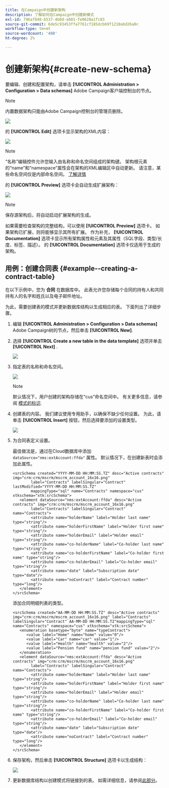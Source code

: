 ```yaml
---
title: 在Campaign中创建新架构
description: 了解如何在Campaign中创建新模式
exl-id: 796af848-b537-4b8d-a601-fe0628a1fc83
source-git-commit: 6de5c93453ffa7761cf185dcbb9f1210abd26a0c
workflow-type: tm+mt
source-wordcount: '408'
ht-degree: 2%

---
```


# 创建新架构{#create-new-schema}

要编辑、创建和配置架构，请单击 **[!UICONTROL Administration > Configuration > Data schemas]** Adobe Campaign客户端控制台的节点。

>[!NOTE]
>
>内置数据架构只能由Adobe Campaign控制台的管理员删除。

![](assets/schema_navtree.png)

的 **[!UICONTROL Edit]** 选项卡显示架构的XML内容：

![](assets/schema_edition.png)

>[!NOTE]
>
>“名称”编辑控件允许您输入由名称和命名空间组成的架构键。 架构根元素的“name”和“namespace”属性会在架构的XML编辑区中自动更新。 请注意，某些命名空间仅是内部命名空间。 [了解详情](schemas.md#reserved-namespaces)

的 **[!UICONTROL Preview]** 选项卡会自动生成扩展架构：

![](assets/schema_edition2.png)

>[!NOTE]
>
>保存源架构后，将自动启动扩展架构的生成。

如果需要检查架构的完整结构，可以使用 **[!UICONTROL Preview]** 选项卡。 如果架构已扩展，则将能够显示其所有扩展。 作为补充， **[!UICONTROL Documentation]** 选项卡显示所有架构属性和元素及其属性（SQL字段、类型/长度、标签、描述）。 的 **[!UICONTROL Documentation]** 选项卡仅适用于生成的架构。

## 用例：创建合同表 {#example--creating-a-contract-table}

在以下示例中，您为 **合同** 在数据库中。 此表允许您存储每个合同的持有人和共同持有人的名字和姓氏以及电子邮件地址。

为此，需要创建表的模式并更新数据库结构以生成相应的表。 下面列出了详细步骤。

1. 编辑 **[!UICONTROL Administration > Configuration > Data schemas]** Adobe Campaign树的节点，然后单击 **[!UICONTROL New]**.
1. 选择 **[!UICONTROL Create a new table in the data template]** 选项并单击 **[!UICONTROL Next]** .

   ![](assets/create_new_schema.png)

1. 指定表的名称和命名空间。

   ![](assets/create_new_param.png)

   >[!NOTE]
   >
   >默认情况下，用户创建的架构存储在“cus”命名空间中。 有关更多信息，请参阅 [模式的标识](extend-schema.md#identification-of-a-schema).

1. 创建表的内容。 我们建议使用专用助手，以确保不缺少任何设置。 为此，请单击 **[!UICONTROL Insert]** 按钮，然后选择要添加的设置类型。

   ![](assets/create_new_content.png)

1. 为合同表定义设置。

   最佳做法是，通过在Cloud数据库中添加 `dataSource="nms:extAccount:ffda"` 属性。 默认情况下，在创建新表时会添加此属性。

   ```
   <srcSchema created="YYYY-MM-DD HH:MM:SS.TZ" desc="Active contracts" img="crm:crm/mscrm/mscrm_account_16x16.png"
           label="Contracts" labelSingular="Contract" lastModified="YYYY-MM-DD HH:MM:SS.TZ"
           mappingType="sql" name="Contracts" namespace="cus" xtkschema="xtk:srcSchema">
      <element dataSource="nms:extAccount:ffda" desc="Active contracts" img="crm:crm/mscrm/mscrm_account_16x16.png"
           label="Contracts" labelSingular="Contract" name="Contracts">
           <attribute name="holderName" label="Holder last name" type="string"/>
           <attribute name="holderFirstName" label="Holder first name" type="string"/>
           <attribute name="holderEmail" label="Holder email" type="string"/>
           <attribute name="co-holderName" label="Co-holder last name" type="string"/>           
           <attribute name="co-holderFirstName" label="Co-holder first name" type="string"/>           
           <attribute name="co-holderEmail" label="Co-holder email" type="string"/>    
           <attribute name="date" label="Subscription date" type="date"/>     
           <attribute name="noContract" label="Contract number" type="long"/> 
      </element>
   </srcSchema>
   ```

   添加合同明细列表的类型。

   ```
   <srcSchema created="AA-MM-DD HH:MM:SS.TZ" desc="Active contracts" img="crm:crm/mscrm/mscrm_account_16x16.png" label="Contracts" labelSingular="Contract" AA-MM-DD HH:MM:SS.TZ"mappingType="sql" name="Contracts" namespace="cus" xtkschema="xtk:srcSchema">
      <enumeration basetype="byte" name="typeContract">
         <value label="Home" name="home" value="0"/>
         <value label="Car" name="car" value="1"/>
         <value label="Health" name="health" value="2"/>
         <value label="Pension fund" name="pension fund" value="2"/>
      </enumeration>
      <element dataSource="nms:extAccount:ffda" desc="Active contracts" img="crm:crm/mscrm/mscrm_account_16x16.png"
           label="Contracts" labelSingular="Contract" name="Contracts">
           <attribute name="holderName" label="Holder last name" type="string"/>
           <attribute name="holderFirstName" label="Holder first name" type="string"/>
           <attribute name="holderEmail" label="Holder email" type="string"/>
           <attribute name="co-holderName" label="Co-holder last name" type="string"/>           
           <attribute name="co-holderFirstName" label="Co-holder first name" type="string"/>           
           <attribute name="co-holderEmail" label="Co-holder email" type="string"/>    
           <attribute name="date" label="Subscription date" type="date"/>     
           <attribute name="noContract" label="Contract number" type="long"/> 
      </element>
   </srcSchema>
   ```

1. 保存架构，然后单击 **[!UICONTROL Structure]** 选项卡以生成结构：

   ![](assets/configuration_structure.png)

1. 更新数据库结构以创建模式将链接到的表。 如需详细信息，请参阅[此部分](update-database-structure.md)。
